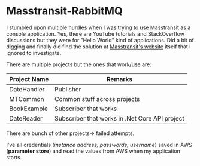 ﻿# Masstransit-RabbitMQ

I stumbled upon multiple hurdles when I was trying to use Masstransit as a console application. Yes, there are YouTube tutorials and StackOverflow discussions but they were for "Hello World" kind of applications. Did a bit of digging and finally did find the solution at [Masstransit's website](https://masstransit-project.com/usage/containers/msdi.html) itself that I ignored to investigate.

There are multiple projects but the ones that work/use are:

|Project Name|Remarks  |
|--|--|
|DateHandler  |Publisher|
|MTCommon|Common stuff across projects|
|BookExample| Subscriber that works|
|DateReader|Subscriber that works in .Net Core API project|

There are bunch of other projects=> failed attempts.

I've all credentials (*instance address, passwords, username*) saved in AWS (**parameter store**) and read the values from AWS when my application starts. 


